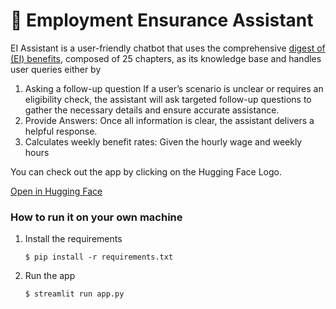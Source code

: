 # 💬 Employment Ensurance Assistant

EI Assistant is a user-friendly chatbot that uses the comprehensive [digest of (EI) benefits](https://www.canada.ca/en/employment-social-development/programs/ei/ei-list/reports/digest.html), composed of 25 chapters, as its knowledge base and handles user queries either by
1.	Asking a follow-up question
If a user’s scenario is unclear or requires an eligibility check, the assistant will ask targeted follow-up questions to gather the necessary details and ensure accurate assistance.
2. Provide Answers: Once all information is clear, the assistant delivers a helpful response.
3.	Calculates weekly benefit rates: Given the hourly wage and weekly hours

   
You can check out the app by clicking on the Hugging Face Logo.

[Open in Hugging Face](https://huggingface.co/spaces/nasim-samei/AI-agent)

### How to run it on your own machine

1. Install the requirements

   ```
   $ pip install -r requirements.txt
   ```

2. Run the app

   ```
   $ streamlit run app.py
   ```
